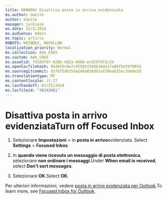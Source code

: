 ```yaml
---
title: 8000001 Disattiva posta in arrivo evidenziata
ms.author: daeite
author: daeite
manager: jackiesm
ms.date: 12/5/2018
ms.audience: Admin
ms.topic: article
ROBOTS: NOINDEX, NOFOLLOW
localization_priority: Normal
ms.collection: Adm_O365
ms.custom: Adm_O365
ms.assetid: 7d169f0f-828b-4d2a-b60b-ec9297df2c59
ms.openlocfilehash: 9d4b55c9a7c955031568b384a1fa89f5478f091b
ms.sourcegitcommit: d1fb75d8359a248a03ddb1af50bab31ec3de6e2d
ms.translationtype: MT
ms.contentlocale: it-IT
ms.lasthandoff: 02/25/2019
ms.locfileid: "30243901"
---
```

# <a name="turn-off-focused-inbox"></a><span data-ttu-id="85e2d-102">Disattiva posta in arrivo evidenziata</span><span class="sxs-lookup"><span data-stu-id="85e2d-102">Turn off Focused Inbox</span></span>

1. <span data-ttu-id="85e2d-103">Selezionare **Impostazioni** \> in **posta in arrivo**evidenziata.  </span><span class="sxs-lookup"><span data-stu-id="85e2d-103">Select **Settings**  \> **Focused Inbox**.</span></span>
    
2. <span data-ttu-id="85e2d-104">In **quando viene ricevuto un messaggio di posta elettronica**, selezionare **non ordinare i messaggi**.</span><span class="sxs-lookup"><span data-stu-id="85e2d-104">Under **When email is received**, select **Don't sort messages**.</span></span>
    
3. <span data-ttu-id="85e2d-105">Selezionare **OK**.</span><span class="sxs-lookup"><span data-stu-id="85e2d-105">Select **OK**.</span></span>
    
<span data-ttu-id="85e2d-106">Per ulteriori informazioni, vedere [posta in arrivo evidenziata per Outlook](https://go.microsoft.com/fwlink/p/?linkid=873108).</span><span class="sxs-lookup"><span data-stu-id="85e2d-106">To learn more, see [Focused Inbox for Outlook](https://go.microsoft.com/fwlink/p/?linkid=873108).</span></span>
  


